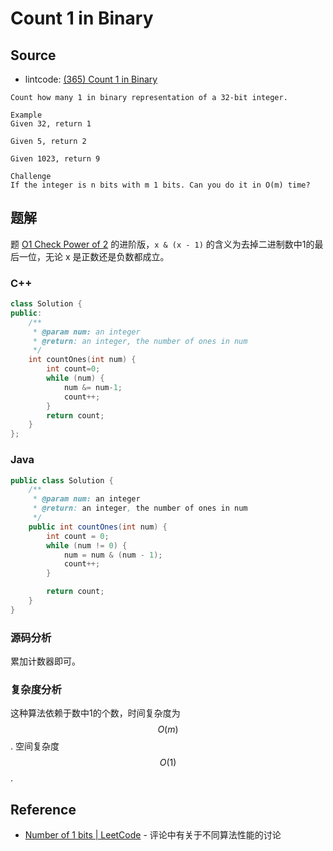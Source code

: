 # Count 1 in Binary

## Source

- lintcode: [(365) Count 1 in Binary](http://www.lintcode.com/en/problem/count-1-in-binary/)

```
Count how many 1 in binary representation of a 32-bit integer.

Example
Given 32, return 1

Given 5, return 2

Given 1023, return 9

Challenge
If the integer is n bits with m 1 bits. Can you do it in O(m) time?
```

## 题解

题 [O1 Check Power of 2](http://algorithm.yuanbin.me/zh-cn/math_and_bit_manipulation/o1_check_power_of_2.html) 的进阶版，`x & (x - 1)` 的含义为去掉二进制数中1的最后一位，无论 x 是正数还是负数都成立。

### C++
``` c++
class Solution {
public:
    /**
     * @param num: an integer
     * @return: an integer, the number of ones in num
     */
    int countOnes(int num) {
        int count=0;
        while (num) {
            num &= num-1;
            count++;
        }
        return count;
    }
};
```

### Java

```java
public class Solution {
    /**
     * @param num: an integer
     * @return: an integer, the number of ones in num
     */
    public int countOnes(int num) {
        int count = 0;
        while (num != 0) {
            num = num & (num - 1);
            count++;
        }

        return count;
    }
}
```

### 源码分析

累加计数器即可。

### 复杂度分析

这种算法依赖于数中1的个数，时间复杂度为 $$O(m)$$. 空间复杂度 $$O(1)$$.

## Reference

- [Number of 1 bits | LeetCode](http://articles.leetcode.com/2010/09/number-of-1-bits.html) - 评论中有关于不同算法性能的讨论
